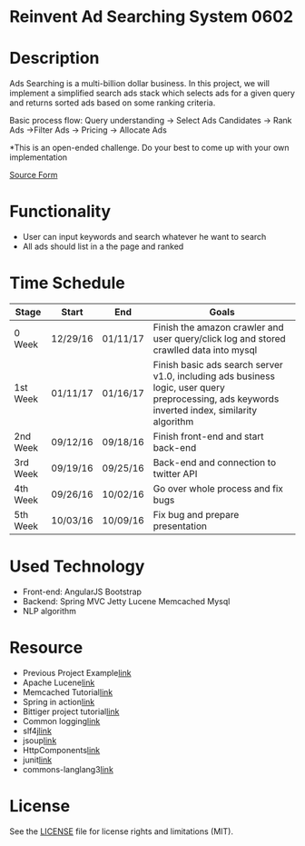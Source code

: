 # Reinvent Ad Searching System 0602 


# Description

Ads Searching is a multi-billion dollar business. In this project, we will implement a simplified search ads stack which selects ads for a given query and returns sorted ads based on some ranking criteria.

Basic process flow: Query understanding -> Select Ads Candidates -> Rank Ads ->Filter Ads -> Pricing -> Allocate Ads

*This is an open-ended challenge. Do your best to come up with your own implementation


[Source Form](https://www.bittiger.io/microproject/KrPpRGNyDEpk4nSdn)


# Functionality
- User can input keywords and search whatever he want to search
- All ads should list in a the page and ranked

# Time Schedule
| Stage | Start  | End | Goals |
| ------------- | ------------- | ------------- | ------------- |
| 0 Week   | 12/29/16  | 01/11/17 | Finish the amazon crawler and user query/click log and stored crawlled data into mysql |
| 1st Week | 01/11/17  | 01/16/17 | Finish basic ads search server v1.0, including ads business logic, user query preprocessing, ads keywords inverted index, similarity algorithm| 
| 2nd Week | 09/12/16  | 09/18/16 | Finish front-end and start back-end |
| 3rd Week | 09/19/16  | 09/25/16 | Back-end and connection to twitter API  |
| 4th Week | 09/26/16  | 10/02/16 | Go over whole process and fix bugs |
| 5th Week | 10/03/16  | 10/09/16 | Fix bug and prepare presentation |


# Used Technology
- Front-end: AngularJS Bootstrap
- Backend: Spring MVC Jetty Lucene Memcached Mysql
- NLP algorithm

# Resource 
- Previous Project Example[link](https://github.com/BitTigerInst/ads-searching-system)
- Apache Lucene[link](http://www.wxdl.cn/index/lucene-source.html)
- Memcached Tutorial[link](http://www.tutorialspoint.com/memcached/)
- Spring in action[link](http://pdf.th7.cn/down/files/1508/Spring%20in%20Action,%204th%20Edition.pdf)
- Bittiger project tutorial[link](https://www.bittiger.io/classpage/w8pphM4Sahx54kAm3)
- Common logging[link](https://commons.apache.org/proper/commons-logging/)
- slf4j[link](http://www.slf4j.org/manual.html)
- jsoup[link](https://jsoup.org/)
- HttpComponents[link](https://hc.apache.org/)
- junit[link](http://junit.org/junit4/)
- commons-langlang3[link](https://commons.apache.org/proper/commons-lang/)


# License
See the [LICENSE](https://opensource.org/licenses/MIT) file for license rights and limitations (MIT).
